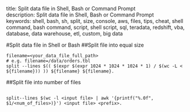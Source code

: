 title: Split data file in Shell, Bash or Command Prompt  
description: Split data file in Shell, Bash or Command Prompt  
keywords: shell, bash, sh, split, size, console, aws, files, tips, cheat, shell command, bash command, script, shell script, sql, teradata, redshift, vba, database, data warehouse, etl, custom, big data

#Split data file in Shell or Bash
##Split file into equal size
```console
filename=<your_data_file_full_path>
# e.g. filename=/data/orders.tbl
split --lines $(( $(expr $(expr 1024 * 1024 * 1024 * 1) / $(wc -L < ${filename})) )) ${filename} ${filename}.

```

##Split file into number of files
```console

split--lines $(wc -l <input file> | awk '{printf("%.0f", $1/<num_of_files>)}') <input file> <prefix>.


```
